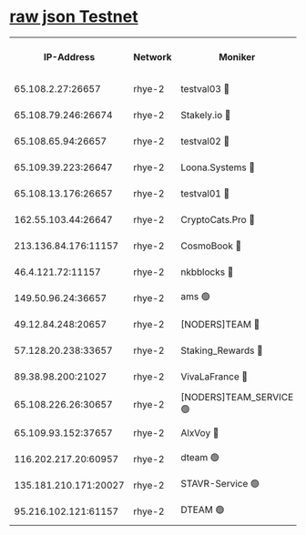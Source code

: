 
[raw json Testnet](https://rpc-check.quickt.stavr.tech/quickt/rpc-quickt-result.json)
=


<table><tr><th>IP-Address</th><th>Network</th><th>Moniker</th><th>Latest Block Height</th><th>Earliest Block Height</th><th>Catching Up</th><th>Tx Index</th><th>Voting Power</th><th>Scan Time</th></tr><tr><td>65.108.2.27:26657</td><td>rhye-2</td><td>testval03 🔴</td><td>925583</td><td>1</td><td>False</td><td>on</td><td>11002050</td><td>2024-02-22T08:20:07.452551630UTC</td></tr><tr><td>65.108.79.246:26674</td><td>rhye-2</td><td>Stakely.io 🔴</td><td>925583</td><td>1</td><td>False</td><td>on</td><td>10010</td><td>2024-02-22T08:20:09.809339562UTC</td></tr><tr><td>65.108.65.94:26657</td><td>rhye-2</td><td>testval02 🔴</td><td>925584</td><td>1</td><td>False</td><td>on</td><td>11002050</td><td>2024-02-22T08:20:12.554211854UTC</td></tr><tr><td>65.109.39.223:26647</td><td>rhye-2</td><td>Loona.Systems 🔴</td><td>925584</td><td>1</td><td>False</td><td>off</td><td>86949</td><td>2024-02-22T08:20:15.534316640UTC</td></tr><tr><td>65.108.13.176:26657</td><td>rhye-2</td><td>testval01 🔴</td><td>925585</td><td>1</td><td>False</td><td>on</td><td>13082010</td><td>2024-02-22T08:20:16.208885293UTC</td></tr><tr><td>162.55.103.44:26647</td><td>rhye-2</td><td>CryptoCats.Pro 🔴</td><td>925590</td><td>1</td><td>False</td><td>off</td><td>9999</td><td>2024-02-22T08:20:48.698222055UTC</td></tr><tr><td>213.136.84.176:11157</td><td>rhye-2</td><td>CosmoBook 🔴</td><td>925589</td><td>65301</td><td>False</td><td>off</td><td>1528057</td><td>2024-02-22T08:20:42.241783696UTC</td></tr><tr><td>46.4.121.72:11157</td><td>rhye-2</td><td>nkbblocks 🔴</td><td>925582</td><td>70101</td><td>False</td><td>off</td><td>81491</td><td>2024-02-22T08:20:00.137544501UTC</td></tr><tr><td>149.50.96.24:36657</td><td>rhye-2</td><td>ams 🟢</td><td>925587</td><td>133501</td><td>False</td><td>on</td><td>0</td><td>2024-02-22T08:20:31.677789957UTC</td></tr><tr><td>49.12.84.248:20657</td><td>rhye-2</td><td>[NODERS]TEAM 🔴</td><td>925587</td><td>146001</td><td>False</td><td>on</td><td>59690</td><td>2024-02-22T08:20:29.234509357UTC</td></tr><tr><td>57.128.20.238:33657</td><td>rhye-2</td><td>Staking_Rewards 🔴</td><td>925584</td><td>149101</td><td>False</td><td>on</td><td>9900</td><td>2024-02-22T08:20:15.154453033UTC</td></tr><tr><td>89.38.98.200:21027</td><td>rhye-2</td><td>VivaLaFrance 🔴</td><td>925582</td><td>220501</td><td>False</td><td>off</td><td>10000</td><td>2024-02-22T08:20:02.586898686UTC</td></tr><tr><td>65.108.226.26:30657</td><td>rhye-2</td><td>[NODERS]TEAM_SERVICE 🟢</td><td>925585</td><td>241501</td><td>False</td><td>on</td><td>0</td><td>2024-02-22T08:20:15.861317794UTC</td></tr><tr><td>65.109.93.152:37657</td><td>rhye-2</td><td>AlxVoy 🔴</td><td>925583</td><td>315173</td><td>False</td><td>on</td><td>143351</td><td>2024-02-22T08:20:04.992034235UTC</td></tr><tr><td>116.202.217.20:60957</td><td>rhye-2</td><td>dteam 🟢</td><td>925582</td><td>421794</td><td>False</td><td>on</td><td>0</td><td>2024-02-22T08:20:12.842723972UTC</td></tr><tr><td>135.181.210.171:20027</td><td>rhye-2</td><td>STAVR-Service 🟢</td><td>925586</td><td>923001</td><td>False</td><td>on</td><td>0</td><td>2024-02-22T08:20:26.794224986UTC</td></tr><tr><td>95.216.102.121:61157</td><td>rhye-2</td><td>DTEAM 🟢</td><td>925583</td><td>924901</td><td>False</td><td>on</td><td>0</td><td>2024-02-22T08:20:10.156584076UTC</td></tr></table>